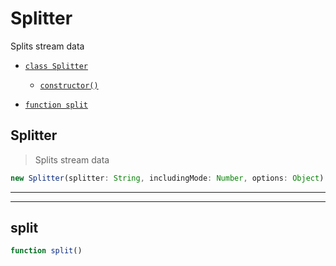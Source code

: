 # Splitter

Splits stream data


- [`class Splitter`](#class-splitter)
  - [`constructor()`](#splitter-constructor-constructor)


- [`function split`](#function-split)


<a id="class-splitter"></a><h2>Splitter</h2>
> Splits stream data


<a id="splitter-constructor-constructor"></a>
```javascript
new Splitter(splitter: String, includingMode: Number, options: Object)
```

---







---

<a id="function-split"></a><h2>split</h2>

``` javascript
function split()
```





